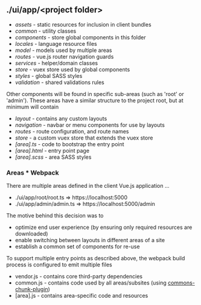 
## ./ui/app/\<project folder>

* _assets_ - static resources for inclusion in client bundles
* _common_ - utility classes
* _components_ - store global components in this folder
* _locales_ - language resource files
* _model_ - models used by multiple areas
* _routes_ - vue.js router navigation guards
* _services_ - helper/domain classes
* _store_ - vuex store used by global components
* _styles_ - global SASS styles
* _validation_ - shared validations rules

Other components will be found in specific sub-areas (such as 'root' or 'admin'). These areas have a similar structure to the project root, but at minimum will contain

* _layout_  - contains any custom layouts
* _navigation_  - navbar or menu components for use by layouts
* _routes_  - route configuration, and route names
* _store_ - a custom vuex store that extends the vuex store
* _[area].ts_ - code to bootstrap the entry point
* _[area].html_ - entry point page
* _[area].scss_ - area SASS styles

### Areas * Webpack

There are multiple areas defined in the client Vue.js application ... 

* ./ui/app/root/root.ts => https://localhost:5000
* ./ui/app/admin/admin.ts  => https://localhost:5000/admin

The motive behind this decision was to

* optimize end user experience (by ensuring only required resources are downloaded)
* enable switching between layouts in different areas of a site
* establish a common set of components for re-use

To support multiple entry points as described above, the webpack build process is configured to emit multiple files

* vendor.js - contains core third-party dependencies
* common.js - contains code used by all areas/subsites (using [commons-chunk-plugin](http://webpack.github.io/docs/examples.html#commons-chunk-plugin))
* [area].js - contains area-specific code and resources